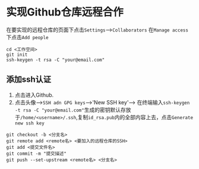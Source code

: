 # 实现Github仓库远程合作
在要实现的远程仓库的页面下点击`Settings`-->`Collaborators`
在`Manage access`下点击`Add people`
```
cd <工作空间>
git init
ssh-keygen -t rsa -C "your@email.com"
```
## 添加ssh认证
1. <a herf=https://github.com//>点击进入Github</a>.
2. 点击头像-->`SSH adn GPG keys`-->'New SSH key'-->
在终端输入`ssh-keygen -t rsa -C "your@email.com"`生成的密钥默认存放于`/home/<username>/.ssh`,复制`id_rsa.pub`内的全部内容上去，点击`Generate new ssh key`
```
git checkout -b <分支名>
git remote add <remote名> <要加入的远程仓库的SSH>
git add <提交文件名>
git commit -m "提交描述"
git push --set-upstream <remote名> <分支名>
```
